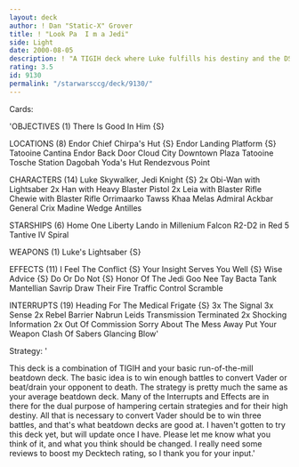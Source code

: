 ```yaml
---
layout: deck
author: ! Dan "Static-X" Grover
title: ! "Look Pa  I m a Jedi"
side: Light
date: 2000-08-05
description: ! "A TIGIH deck where Luke fulfills his destiny and the DS gets generally smacked around. It's hours of safe fun for the whole family"
rating: 3.5
id: 9130
permalink: "/starwarsccg/deck/9130/"
---
```

Cards: 

'OBJECTIVES (1)
There Is Good In Him {S}

LOCATIONS (8)
Endor Chief Chirpa's Hut {S}
Endor Landing Platform {S}
Tatooine Cantina
Endor Back Door
Cloud City Downtown Plaza
Tatooine Tosche Station
Dagobah Yoda's Hut
Rendezvous Point

CHARACTERS (14)
Luke Skywalker, Jedi Knight {S}
2x Obi-Wan with Lightsaber
2x Han with Heavy Blaster Pistol
2x Leia with Blaster Rifle
Chewie with Blaster Rifle
Orrimaarko
Tawss Khaa
Melas
Admiral Ackbar
General Crix Madine
Wedge Antilles

STARSHIPS (6)
Home One
Liberty
Lando in Millenium Falcon
R2-D2 in Red 5
Tantive IV
Spiral

WEAPONS (1)
Luke's Lightsaber {S}

EFFECTS (11)
I Feel The Conflict {S}
Your Insight Serves You Well {S}
Wise Advice {S}
Do Or Do Not {S}
Honor Of The Jedi
Goo Nee Tay
Bacta Tank
Mantellian Savrip
Draw Their Fire
Traffic Control
Scramble

INTERRUPTS (19)
Heading For The Medical Frigate {S}
3x The Signal
3x Sense
2x Rebel Barrier
Nabrun Leids
Transmission Terminated
2x Shocking Information
2x Out Of Commission
Sorry About The Mess
Away Put Your Weapon
Clash Of Sabers
Glancing Blow'

Strategy: '

This deck is a combination of TIGIH and your basic run-of-the-mill beatdown deck. The basic idea is to win enough battles to convert Vader or beat/drain your opponent to death. The strategy is pretty much the same as your average beatdown deck. Many of the Interrupts and Effects are in there for the dual purpose of hampering certain strategies and for their high destiny. All that is necessary to convert Vader should be to win three battles, and that's what beatdown decks are good at. I haven't gotten to try this deck yet, but will update once I have. Please let me know what you think of it, and what you think should be changed. I really need some reviews to boost my Decktech rating, so I thank you for your input.'
